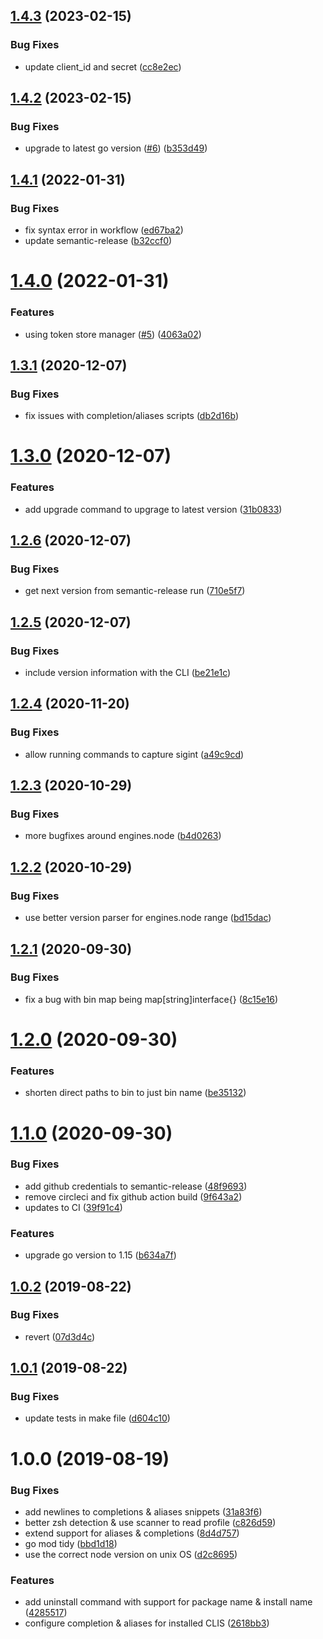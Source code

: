 ## [1.4.3](https://github.com/rdaniels6813/cli-manager/compare/v1.4.2...v1.4.3) (2023-02-15)


### Bug Fixes

* update client_id and secret ([cc8e2ec](https://github.com/rdaniels6813/cli-manager/commit/cc8e2ec2068ef33c632a7341f649f685910a34f5))

## [1.4.2](https://github.com/rdaniels6813/cli-manager/compare/v1.4.1...v1.4.2) (2023-02-15)


### Bug Fixes

* upgrade to latest go version ([#6](https://github.com/rdaniels6813/cli-manager/issues/6)) ([b353d49](https://github.com/rdaniels6813/cli-manager/commit/b353d49aef88b54b3222228674492c3eef19072f))

## [1.4.1](https://github.com/rdaniels6813/cli-manager/compare/v1.4.0...v1.4.1) (2022-01-31)


### Bug Fixes

* fix syntax error in workflow ([ed67ba2](https://github.com/rdaniels6813/cli-manager/commit/ed67ba26c172e474cfc4ddb551a0899d41c25a7f))
* update semantic-release ([b32ccf0](https://github.com/rdaniels6813/cli-manager/commit/b32ccf06987522b9bf62d337d369ba98a4cbe511))

# [1.4.0](https://github.com/rdaniels6813/cli-manager/compare/v1.3.1...v1.4.0) (2022-01-31)


### Features

* using token store manager ([#5](https://github.com/rdaniels6813/cli-manager/issues/5)) ([4063a02](https://github.com/rdaniels6813/cli-manager/commit/4063a0256e8ac2e15aa305eb852ce7ff030c8c69))

## [1.3.1](https://github.com/rdaniels6813/cli-manager/compare/v1.3.0...v1.3.1) (2020-12-07)


### Bug Fixes

* fix issues with completion/aliases scripts ([db2d16b](https://github.com/rdaniels6813/cli-manager/commit/db2d16bd871acc2e89bb6b30fb8aef893e8d139c))

# [1.3.0](https://github.com/rdaniels6813/cli-manager/compare/v1.2.6...v1.3.0) (2020-12-07)


### Features

* add upgrade command to upgrage to latest version ([31b0833](https://github.com/rdaniels6813/cli-manager/commit/31b08338a4241bf5ccf250b1fc9eed3cb12ea94d))

## [1.2.6](https://github.com/rdaniels6813/cli-manager/compare/v1.2.5...v1.2.6) (2020-12-07)


### Bug Fixes

* get next version from semantic-release run ([710e5f7](https://github.com/rdaniels6813/cli-manager/commit/710e5f7f211b0f0965d932614c7fef779cee2d7f))

## [1.2.5](https://github.com/rdaniels6813/cli-manager/compare/v1.2.4...v1.2.5) (2020-12-07)


### Bug Fixes

* include version information with the CLI ([be21e1c](https://github.com/rdaniels6813/cli-manager/commit/be21e1ce96f3dad0e9e93f78672202ac2c143a34))

## [1.2.4](https://github.com/rdaniels6813/cli-manager/compare/v1.2.3...v1.2.4) (2020-11-20)


### Bug Fixes

* allow running commands to capture sigint ([a49c9cd](https://github.com/rdaniels6813/cli-manager/commit/a49c9cdb01365647885baa9251485037881d8631))

## [1.2.3](https://github.com/rdaniels6813/cli-manager/compare/v1.2.2...v1.2.3) (2020-10-29)


### Bug Fixes

* more bugfixes around engines.node ([b4d0263](https://github.com/rdaniels6813/cli-manager/commit/b4d02630b5a76f774639f7d940c477adb927f451))

## [1.2.2](https://github.com/rdaniels6813/cli-manager/compare/v1.2.1...v1.2.2) (2020-10-29)


### Bug Fixes

* use better version parser for engines.node range ([bd15dac](https://github.com/rdaniels6813/cli-manager/commit/bd15dac823a578a166eaf9c011bd8ecad403e3f6))

## [1.2.1](https://github.com/rdaniels6813/cli-manager/compare/v1.2.0...v1.2.1) (2020-09-30)


### Bug Fixes

* fix a bug with bin map being map[string]interface{} ([8c15e16](https://github.com/rdaniels6813/cli-manager/commit/8c15e1647d68d73afc8cc51bf8988466caed6820))

# [1.2.0](https://github.com/rdaniels6813/cli-manager/compare/v1.1.0...v1.2.0) (2020-09-30)


### Features

* shorten direct paths to bin to just bin name ([be35132](https://github.com/rdaniels6813/cli-manager/commit/be35132661e1891bdba190072b750e228c687ab2))

# [1.1.0](https://github.com/rdaniels6813/cli-manager/compare/v1.0.2...v1.1.0) (2020-09-30)


### Bug Fixes

* add github credentials to semantic-release ([48f9693](https://github.com/rdaniels6813/cli-manager/commit/48f9693be1717cbecf056af8cd727f3500ef9e22))
* remove circleci and fix github action build ([9f643a2](https://github.com/rdaniels6813/cli-manager/commit/9f643a29281ee859a4cb5fcfae17fbd5fc4fa609))
* updates to CI ([39f91c4](https://github.com/rdaniels6813/cli-manager/commit/39f91c4bf983875f137056382180e2738a6d2a97))


### Features

* upgrade go version to 1.15 ([b634a7f](https://github.com/rdaniels6813/cli-manager/commit/b634a7fa6a10b8cdd98e4d0ef7617f7119e2803d))

## [1.0.2](https://github.com/rdaniels6813/cli-manager/compare/v1.0.1...v1.0.2) (2019-08-22)


### Bug Fixes

* revert ([07d3d4c](https://github.com/rdaniels6813/cli-manager/commit/07d3d4c))

## [1.0.1](https://github.com/rdaniels6813/cli-manager/compare/v1.0.0...v1.0.1) (2019-08-22)


### Bug Fixes

* update tests in make file ([d604c10](https://github.com/rdaniels6813/cli-manager/commit/d604c10))

# 1.0.0 (2019-08-19)


### Bug Fixes

* add newlines to completions & aliases snippets ([31a83f6](https://github.com/rdaniels6813/cli-manager/commit/31a83f6))
* better zsh detection & use scanner to read profile ([c826d59](https://github.com/rdaniels6813/cli-manager/commit/c826d59))
* extend support for aliases & completions ([8d4d757](https://github.com/rdaniels6813/cli-manager/commit/8d4d757))
* go mod tidy ([bbd1d18](https://github.com/rdaniels6813/cli-manager/commit/bbd1d18))
* use the correct node version on unix OS ([d2c8695](https://github.com/rdaniels6813/cli-manager/commit/d2c8695))


### Features

* add uninstall command with support for package name & install name ([4285517](https://github.com/rdaniels6813/cli-manager/commit/4285517))
* configure completion & aliases for installed CLIS ([2618bb3](https://github.com/rdaniels6813/cli-manager/commit/2618bb3))
